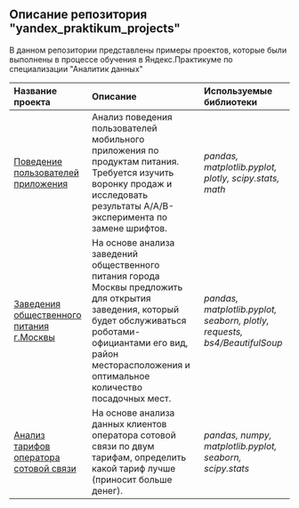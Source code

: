 ## Описание репозитория "yandex_praktikum_projects"

В данном репозитории представлены примеры проектов, которые были выполнены в процессе обучения в Яндекс.Практикуме по специализации "Аналитик данных"

| Название проекта | Описание | Используемые библиотеки | 
| :---------------------- | :---------------------- | :---------------------- |
| [Поведение пользователей приложения](users_behavior) | Анализ поведения пользователей мобильного приложения по продуктам питания. Требуется изучить воронку продаж и исследовать результаты A/A/B-эксперимента по замене шрифтов.| *pandas, matplotlib.pyplot, plotly, scipy.stats, math* |
| [Заведения общественного питания г.Москвы](cafes_restaurants) | На основе анализа заведений общественного питания города Москвы предложить для открытия заведения, который будет обслуживаться роботами-официантами его вид, район месторасположения и оптимальное количество посадочных мест.| *pandas, matplotlib.pyplot, seaborn, plotly, requests, bs4/BeautifulSoup* |
| [Анализ тарифов оператора сотовой связи](telecom_company) | На основе анализа данных клиентов оператора сотовой связи по двум тарифам, определить какой тариф лучше (приносит больше денег).|*pandas, numpy, matplotlib.pyplot, seaborn, scipy.stats*|
